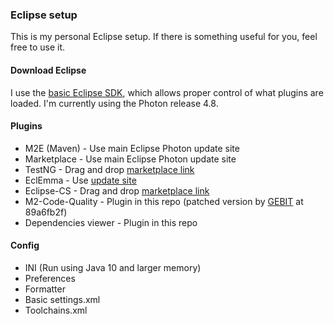 ### Eclipse setup

This is my personal Eclipse setup.
If there is something useful for you, feel free to use it.

#### Download Eclipse

I use the [basic Eclipse SDK](http://download.eclipse.org/eclipse/downloads/),
which allows proper control of what plugins are loaded.
I'm currently using the Photon release 4.8.

#### Plugins

* M2E (Maven) - Use main Eclipse Photon update site
* Marketplace - Use main Eclipse Photon update site
* TestNG - Drag and drop [marketplace link](http://marketplace.eclipse.org/content/testng-eclipse)
* EclEmma - Use [update site](http://update.eclemma.org/)
* Eclipse-CS - Drag and drop [marketplace link](http://checkstyle.org/eclipse-cs/#!/)
* M2-Code-Quality - Plugin in this repo (patched version by [GEBIT](https://github.com/GEBIT/m2e-code-quality/tree/develop) at 89a6fb2f)
* Dependencies viewer - Plugin in this repo

#### Config

* INI (Run using Java 10 and larger memory)
* Preferences
* Formatter
* Basic settings.xml
* Toolchains.xml
